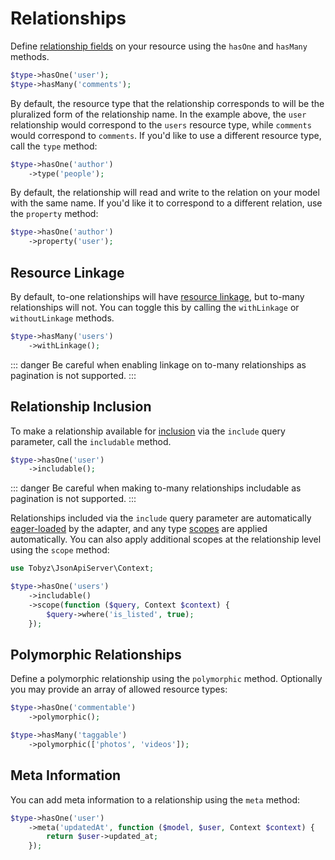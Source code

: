 # Relationships

Define [relationship fields](https://jsonapi.org/format/#document-resource-object-relationships) on your resource using the `hasOne` and `hasMany` methods.

```php
$type->hasOne('user');
$type->hasMany('comments');
```

By default, the resource type that the relationship corresponds to will be the pluralized form of the relationship name. In the example above, the `user` relationship would correspond to the `users` resource type, while `comments` would correspond to `comments`. If you'd like to use a different resource type, call the `type` method:

```php
$type->hasOne('author')
    ->type('people');
```

By default, the relationship will read and write to the relation on your model with the same name. If you'd like it to correspond to a different relation, use the `property` method:

```php
$type->hasOne('author')
    ->property('user');
```

## Resource Linkage

By default, to-one relationships will have [resource linkage](https://jsonapi.org/format/#document-resource-object-linkage), but to-many relationships will not. You can toggle this by calling the `withLinkage` or `withoutLinkage` methods.

```php
$type->hasMany('users')
    ->withLinkage();
```

::: danger
Be careful when enabling linkage on to-many relationships as pagination is not supported.
:::

## Relationship Inclusion

To make a relationship available for [inclusion](https://jsonapi.org/format/#fetching-includes) via the `include` query parameter, call the `includable` method.

```php
$type->hasOne('user')
    ->includable();
```

::: danger
Be careful when making to-many relationships includable as pagination is not supported.
:::

Relationships included via the `include` query parameter are automatically [eager-loaded](https://laravel.com/docs/8.x/eloquent-relationships#eager-loading) by the adapter, and any type [scopes](scopes) are applied automatically. You can also apply additional scopes at the relationship level using the `scope` method:

```php
use Tobyz\JsonApiServer\Context;

$type->hasOne('users')
    ->includable()
    ->scope(function ($query, Context $context) {
        $query->where('is_listed', true);
    });
```

## Polymorphic Relationships

Define a polymorphic relationship using the `polymorphic` method. Optionally you may provide an array of allowed resource types:

```php
$type->hasOne('commentable')
    ->polymorphic();

$type->hasMany('taggable')
    ->polymorphic(['photos', 'videos']);
```

## Meta Information

You can add meta information to a relationship using the `meta` method:

```php
$type->hasOne('user')
    ->meta('updatedAt', function ($model, $user, Context $context) {
        return $user->updated_at;
    });
```
